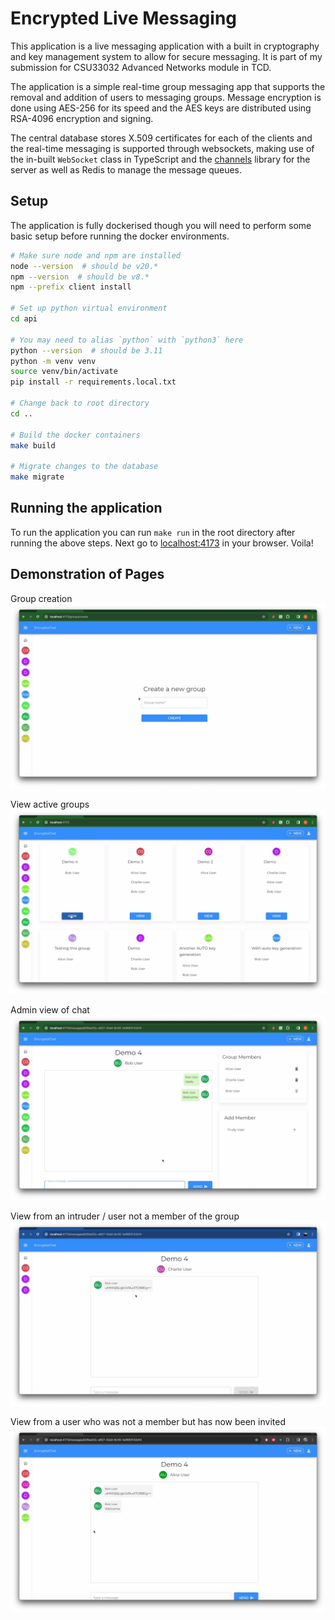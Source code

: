 # Encrypted Live Messaging

This application is a live messaging application with a built in cryptography and key management system to allow for secure messaging. It is part of my submission for CSU33032 Advanced Networks module in TCD.

The application is a simple real-time group messaging app that supports the removal and addition of users to messaging groups.
Message encryption is done using AES-256 for its speed and the AES keys are distributed using RSA-4096 encryption and signing.

The central database stores X.509 certificates for each of the clients and the real-time messaging is supported through websockets, making use of the in-built `WebSocket` class in TypeScript and the [channels](https://pypi.org/project/channels/) library for the server as well as Redis to manage the message queues.

## Setup

The application is fully dockerised though you will need to perform some basic setup before running the docker environments.

```bash
# Make sure node and npm are installed
node --version  # should be v20.*
npm --version  # should be v8.*
npm --prefix client install

# Set up python virtual environment
cd api

# You may need to alias `python` with `python3` here
python --version  # should be 3.11
python -m venv venv
source venv/bin/activate
pip install -r requirements.local.txt

# Change back to root directory
cd ..

# Build the docker containers
make build

# Migrate changes to the database
make migrate
```

## Running the application

To run the application you can run `make run` in the root directory after running the above steps.
Next go to [localhost:4173](http://localhost:4173) in your browser. Voila!

## Demonstration of Pages

Group creation
![Group creation](assets/create-group.png)

View active groups
![View groups](assets/view-groups.png)

Admin view of chat
![Admin view of chat](assets/admin-view.png)

View from an intruder / user not a member of the group
![Trudy view](assets/view-encrypted.png)

View from a user who was not a member but has now been invited
![User view](assets/encrypted-and-decrypted.png)

